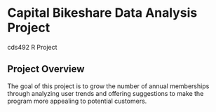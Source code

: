# Capital Bikeshare Data Analysis Project
cds492 R Project

## Project Overview

The goal of this project is to grow the number of annual memberships through analyzing user trends and offering suggestions to make the program more appealing to potential customers.  

